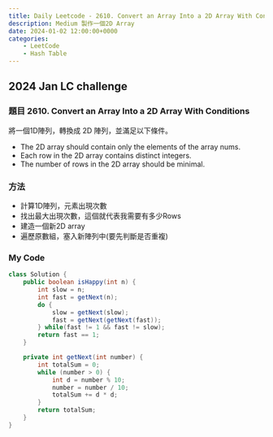 ```yaml
---
title: Daily Leetcode - 2610. Convert an Array Into a 2D Array With Conditions
description: Medium 製作一個2D Array
date: 2024-01-02 12:00:00+0000
categories:
    - LeetCode
    - Hash Table
---
```


##  2024 Jan LC challenge

### 題目  2610. Convert an Array Into a 2D Array With Conditions

將一個1D陣列，轉換成 2D 陣列，並滿足以下條件。

* The 2D array should contain only the elements of the array nums.
* Each row in the 2D array contains distinct integers.
* The number of rows in the 2D array should be minimal.

### 方法

* 計算1D陣列，元素出現次數
* 找出最大出現次數，這個就代表我需要有多少Rows
* 建造一個新2D array
* 遍歷原數組，塞入新陣列中(要先判斷是否重複)

### My Code

```java
class Solution {
    public boolean isHappy(int n) {
        int slow = n;
        int fast = getNext(n);
        do {
            slow = getNext(slow);
            fast = getNext(getNext(fast));
        } while(fast != 1 && fast != slow);
        return fast == 1;
    }

    private int getNext(int number) {
        int totalSum = 0;
        while (number > 0) {
            int d = number % 10;
            number = number / 10;
            totalSum += d * d;
        }
        return totalSum;
    }
}
```
